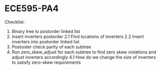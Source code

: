 # ECE595-PA4
Checklist:
1. Binary tree to postorder linked list 
2. Insert inverters postorder
    2.1 Find locations of inverters
    2.2 Insert inverters into postorder linked list 
3. Postorder check parity of each subtree
4. Run zero_skew_adjust for each subtree to find zero skew violations and adjust inverters accordingly
    4.1 How do we change the size of inverters to satisfy zero-skew requirements
